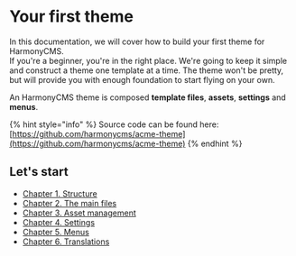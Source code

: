 # Your first theme

In this documentation, we will cover how to build your first theme for HarmonyCMS.  
If you're a beginner, you're in the right place. We're going to keep it simple and construct a theme one template at a time. The theme won't be pretty, but will provide you with enough foundation to start flying on your own.

An HarmonyCMS theme is composed **template files**, **assets**, **settings** and **menus**.

{% hint style="info" %}
Source code can be found here: [https://github.com/harmonycms/acme-theme](https://github.com/harmonycms/acme-theme)
{% endhint %}

## Let's start

* [Chapter 1. Structure](structure.md)
* [Chapter 2. The main files](chapter-2.-the-main-files.md)
* [Chapter 3. Asset management](asset-management.md)
* [Chapter 4. Settings](chapter-4.-settings.md)
* [Chapter 5. Menus](menus.md)
* [Chapter 6. Translations](translations.md)

